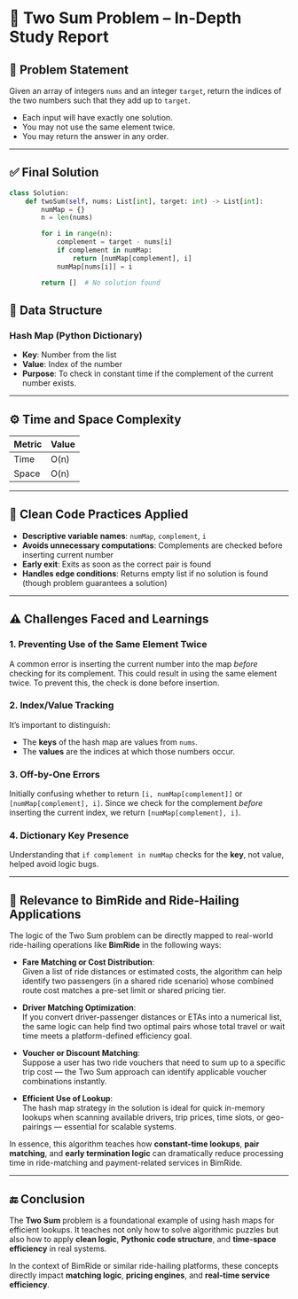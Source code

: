 # 🧠 Two Sum Problem – In-Depth Study Report

## 🚩 Problem Statement

Given an array of integers `nums` and an integer `target`, return the indices of the two numbers such that they add up to `target`.

- Each input will have exactly one solution.
- You may not use the same element twice.
- You may return the answer in any order.

---

## ✅ Final Solution

```python
class Solution:
    def twoSum(self, nums: List[int], target: int) -> List[int]:
        numMap = {}
        n = len(nums)

        for i in range(n):
            complement = target - nums[i]
            if complement in numMap:
                return [numMap[complement], i]
            numMap[nums[i]] = i

        return []  # No solution found
```

## 🧰 Data Structure

### Hash Map (Python Dictionary)

- **Key**: Number from the list  
- **Value**: Index of the number  
- **Purpose**: To check in constant time if the complement of the current number exists.

---

## ⚙️ Time and Space Complexity

| Metric | Value |
|--------|-------|
| Time   | O(n)  |
| Space  | O(n)  |

---

## 🧼 Clean Code Practices Applied

- **Descriptive variable names**: `numMap`, `complement`, `i`
- **Avoids unnecessary computations**: Complements are checked before inserting current number
- **Early exit**: Exits as soon as the correct pair is found
- **Handles edge conditions**: Returns empty list if no solution is found (though problem guarantees a solution)

---

## ⚠️ Challenges Faced and Learnings

### 1. Preventing Use of the Same Element Twice

A common error is inserting the current number into the map *before* checking for its complement. This could result in using the same element twice. To prevent this, the check is done before insertion.

### 2. Index/Value Tracking

It’s important to distinguish:

- The **keys** of the hash map are values from `nums`.  
- The **values** are the indices at which those numbers occur.

### 3. Off-by-One Errors

Initially confusing whether to return `[i, numMap[complement]]` or `[numMap[complement], i]`. Since we check for the complement *before* inserting the current index, we return `[numMap[complement], i]`.

### 4. Dictionary Key Presence

Understanding that `if complement in numMap` checks for the **key**, not value, helped avoid logic bugs.

---

## 🚗 Relevance to BimRide and Ride-Hailing Applications

The logic of the Two Sum problem can be directly mapped to real-world ride-hailing operations like **BimRide** in the following ways:

- **Fare Matching or Cost Distribution**:  
  Given a list of ride distances or estimated costs, the algorithm can help identify two passengers (in a shared ride scenario) whose combined route cost matches a pre-set limit or shared pricing tier.

- **Driver Matching Optimization**:  
  If you convert driver-passenger distances or ETAs into a numerical list, the same logic can help find two optimal pairs whose total travel or wait time meets a platform-defined efficiency goal.

- **Voucher or Discount Matching**:  
  Suppose a user has two ride vouchers that need to sum up to a specific trip cost — the Two Sum approach can identify applicable voucher combinations instantly.

- **Efficient Use of Lookup**:  
  The hash map strategy in the solution is ideal for quick in-memory lookups when scanning available drivers, trip prices, time slots, or geo-pairings — essential for scalable systems.

In essence, this algorithm teaches how **constant-time lookups**, **pair matching**, and **early termination logic** can dramatically reduce processing time in ride-matching and payment-related services in BimRide.

---

## 🔚 Conclusion

The **Two Sum** problem is a foundational example of using hash maps for efficient lookups. It teaches not only how to solve algorithmic puzzles but also how to apply **clean logic**, **Pythonic code structure**, and **time-space efficiency** in real systems.

In the context of BimRide or similar ride-hailing platforms, these concepts directly impact **matching logic**, **pricing engines**, and **real-time service efficiency**.

